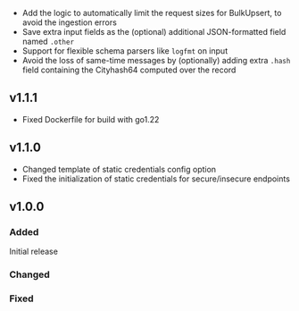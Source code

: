 * Add the logic to automatically limit the request sizes for BulkUpsert, to avoid the ingestion errors
* Save extra input fields as the (optional) additional JSON-formatted field named `.other`
* Support for flexible schema parsers like `logfmt` on input
* Avoid the loss of same-time messages by (optionally) adding extra `.hash` field containing the Cityhash64 computed over the record

## v1.1.1
* Fixed Dockerfile for build with go1.22

## v1.1.0
* Changed template of static credentials config option
* Fixed the initialization of static credentials for secure/insecure endpoints 

## v1.0.0

### Added

Initial release

### Changed

### Fixed
